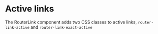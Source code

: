 # Active links

The RouterLink component adds two CSS classes to active links, `router-link-active` and `router-link-exact-active`
